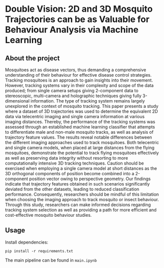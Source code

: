 # Double Vision: 2D and 3D Mosquito Trajectories can be as Valuable for Behaviour Analysis via Machine Learning

## About the project

Mosquitoes act as disease vectors, thus demanding a comprehensive understanding of their behaviour for effective disease control strategies. Tracking mosquitoes is an approach to gain insights into their movement. However, tracking systems vary in their complexity and scope of the data produced; from single camera setups giving 2-component data to stereoscopic, multi-camera and holographic techniques giving fully 3-dimensional information. The type of tracking system remains largely unexplored in the context of mosquito tracking. This paper presents a study where a dataset of 3D trajectories was used to determine the equivalent 2D data via telecentric imaging and single camera information at various imaging distances. Thereby, the performance of the tracking systems was assessed through an established machine learning classifier that attempts to differentiate male and non-male mosquito tracks, as well as analysis of trajectory feature values. The results reveal notable differences between the different imaging approaches used to track mosquitoes. Both telecentric and single camera models, when placed at large distances from the flying mosquitoes, demonstrate the potential to track flying mosquitoes effectively as well as preserving data integrity without resorting to more computationally intensive 3D tracking techniques. Caution should be exercised when employing a single camera model at short distances as the 3D orthogonal components of position become combined into a 2-component position vector owing to perspective geometry. Our findings indicate that trajectory features obtained in such scenarios significantly deviated from the other datasets, leading to reduced classification performance. Consequently, researchers should be mindful of this limitation when choosing the imaging approach to track mosquito or insect behaviour. Through this study, researchers can make informed decisions regarding tracking system selection as well as providing a path for more efficient and cost-effective mosquito behaviour studies.


## Usage

Install dependencies:
```
pip install -r requirements.txt
```

The main pipeline can be found in `main.ipynb`
